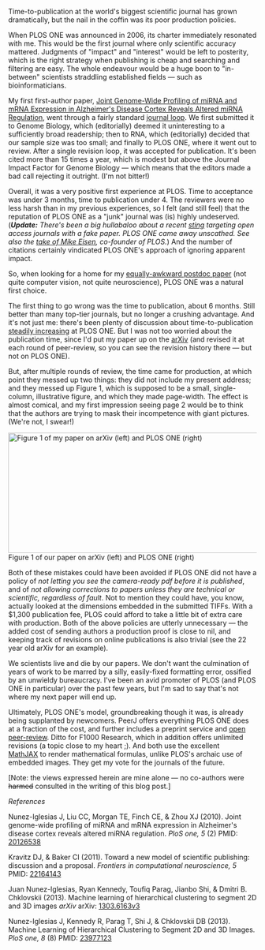 <!--
.. title: Why PLOS ONE is no longer my default journal
.. slug: why-plos-one-is-no-longer-my-default-journal
.. date: 2013-10-04 05:13:24
.. tags: open access,plos,science publishing,Research Blogging
.. category: 
.. link: 
.. description: 
.. type: text
.. has_math: no
.. status: published
.. wp-status: publish
-->

<html><body><p>Time-to-publication at the world's biggest scientific journal has grown dramatically, but the nail in the coffin was its poor production policies.

When PLOS ONE was announced in 2006, its charter immediately resonated with me. This would be the first journal where only scientific accuracy mattered. Judgments of "impact" and "interest" would be left to posterity, which is the right strategy when publishing is cheap and searching and filtering are easy. The whole endeavour would be a huge boon to "in-between" scientists straddling established fields — such as bioinformaticians.

My first first-author paper, <a href="http://www.plosone.org/article/info%3Adoi%2F10.1371%2Fjournal.pone.0008898">Joint Genome-Wide Profiling of miRNA and mRNA Expression in Alzheimer's Disease Cortex Reveals Altered miRNA Regulation</a>, went through a fairly standard <a href="http://www.frontiersin.org/computational_neuroscience/10.3389/fncom.2011.00055/full">journal loop</a>. We first submitted it to Genome Biology, which (editorially) deemed it uninteresting to a sufficiently broad readership; then to RNA, which (editorially) decided that our sample size was too small; and finally to PLOS ONE, where it went out to review. After a single revision loop, it was accepted for publication. It's been cited more than 15 times a year, which is modest but above the Journal Impact Factor for Genome Biology — which means that the editors made a bad call rejecting it outright. (I'm not bitter!)

<!-- TEASER_END -->

Overall, it was a very positive first experience at PLOS. Time to acceptance was under 3 months, time to publication under 4. The reviewers were no less harsh than in my previous experiences, so I felt (and still feel) that the reputation of PLOS ONE as a "junk" journal was (is) highly undeserved. (<em><strong>Update:</strong> There's been a big hullabaloo about a recent <a href="http://www.sciencemag.org/content/342/6154/60.full">sting</a> targeting open access journals with a fake paper. PLOS ONE came away unscathed. See also the <a href="http://www.michaeleisen.org/blog/?p=1439">take of Mike Eisen</a>, co-founder of PLOS.</em>) And the number of citations certainly vindicated PLOS ONE's approach of ignoring apparent impact.

So, when looking for a home for my <a href="http://www.plosone.org/article/info%3Adoi%2F10.1371%2Fjournal.pone.0071715">equally-awkward postdoc paper</a> (not quite computer vision, not quite neuroscience), PLOS ONE was a natural first choice.

The first thing to go wrong was the time to publication, about 6 months. Still better than many top-tier journals, but no longer a crushing advantage. And it's not just me: there's been plenty of discussion about time-to-publication <a href="http://nbviewer.ipython.org/urls/gist.github.com/waltherg/6211587/raw/88dc1877ff9328898f09dc6a8f59973a9f32691f/plos_one.json">steadily increasing</a> at PLOS ONE. But I was not too worried about the publication time, since I'd put my paper up on the <a href="http://arxiv.org/abs/1303.6163">arXiv</a> (and revised it at each round of peer-review, so you can see the revision history there — but not on PLOS ONE).

But, after multiple rounds of review, the time came for production, at which point they messed up two things: they did not include my present address; and they messed up Figure 1, which is supposed to be a small, single-column, illustrative figure, and which they made page-width. The effect is almost comical, and my first impression seeing page 2 would be to think that the authors are trying to mask their incompetence with giant pictures. (We're not, I swear!)

<a href="http://ilovesymposia.files.wordpress.com/2013/10/fig1.png"><img class="size-full wp-image-250" alt="Figure 1 of my paper on arXiv (left) and PLOS ONE (right)" src="http://ilovesymposia.files.wordpress.com/2013/10/fig1.png" width="604" height="244"></a> Figure 1 of our paper on arXiv (left) and PLOS ONE (right)

Both of these mistakes could have been avoided if PLOS ONE did not have a policy of <em>not letting you see the camera-ready pdf before it is published</em>, and of <em>not allowing corrections to papers unless they are technical or scientific, regardless of fault</em>. Not to mention they could have, you know, actually looked at the dimensions embedded in the submitted TIFFs. With a $1,300 publication fee, PLOS could afford to take a little bit of extra care with production. Both of the above policies are utterly unnecessary — the added cost of sending authors a production proof is close to nil, and keeping track of revisions on online publications is also trivial (see the 22 year old arXiv for an example).

We scientists live and die by our papers. We don't want the culmination of years of work to be marred by a silly, easily-fixed formatting error, ossified by an unwieldy bureaucracy. I've been an avid promoter of PLOS (and PLOS ONE in particular) over the past few years, but I'm sad to say that's not where my next paper will end up.

Ultimately, PLOS ONE's model, groundbreaking though it was, is already being supplanted by newcomers. PeerJ offers everything PLOS ONE does at a fraction of the cost, and further includes a preprint service and <a href="http://svpow.com/2013/02/12/peerj-launches-today-and-were-in-it/">open peer-review</a>. Ditto for F1000 Research, which in addition offers unlimited revisions (a topic close to my heart ;). And both use the excellent <a href="http://www.mathjax.org/">MathJAX</a> to render mathematical formulas, unlike PLOS's archaic use of embedded images. They get my vote for the journals of the future.

[Note: the views expressed herein are mine alone — no co-authors were <del>harmed</del> consulted in the writing of this blog post.]

<em>References</em>

<span class="Z3988" title="ctx_ver=Z39.88-2004&amp;rft_val_fmt=info%3Aofi%2Ffmt%3Akev%3Amtx%3Ajournal&amp;rft.jtitle=PloS+one&amp;rft_id=info%3Apmid%2F20126538&amp;rfr_id=info%3Asid%2Fresearchblogging.org&amp;rft.atitle=Joint+genome-wide+profiling+of+miRNA+and+mRNA+expression+in+Alzheimer%27s+disease+cortex+reveals+altered+miRNA+regulation.&amp;rft.issn=&amp;rft.date=2010&amp;rft.volume=5&amp;rft.issue=2&amp;rft.spage=&amp;rft.epage=&amp;rft.artnum=&amp;rft.au=Nunez-Iglesias+J&amp;rft.au=Liu+CC&amp;rft.au=Morgan+TE&amp;rft.au=Finch+CE&amp;rft.au=Zhou+XJ&amp;rfe_dat=bpr3.included=1;bpr3.tags=Biology%2CNeuroscience%2CGenetics%2C+Computational+Biology%2C+Bioinformatics%2C+Genetics">Nunez-Iglesias J, Liu CC, Morgan TE, Finch CE, &amp; Zhou XJ (2010). Joint genome-wide profiling of miRNA and mRNA expression in Alzheimer's disease cortex reveals altered miRNA regulation. <span style="font-style:italic;">PloS one, 5</span> (2) PMID: <a rev="review" href="http://www.ncbi.nlm.nih.gov/pubmed/20126538">20126538</a></span>

<span class="Z3988" title="ctx_ver=Z39.88-2004&amp;rft_val_fmt=info%3Aofi%2Ffmt%3Akev%3Amtx%3Ajournal&amp;rft.jtitle=Frontiers+in+computational+neuroscience&amp;rft_id=info%3Apmid%2F22164143&amp;rfr_id=info%3Asid%2Fresearchblogging.org&amp;rft.atitle=Toward+a+new+model+of+scientific+publishing%3A+discussion+and+a+proposal.&amp;rft.issn=&amp;rft.date=2011&amp;rft.volume=5&amp;rft.issue=&amp;rft.spage=55&amp;rft.epage=&amp;rft.artnum=&amp;rft.au=Kravitz+DJ&amp;rft.au=Baker+CI&amp;rfe_dat=bpr3.included=1;bpr3.tags=Biology%2CResearch+%2F+Scholarship%2CNeuroscience%2CComputational+Neuroscience%2C+Publishing">Kravitz DJ, &amp; Baker CI (2011). Toward a new model of scientific publishing: discussion and a proposal. <span style="font-style:italic;">Frontiers in computational neuroscience, 5</span> PMID: <a rev="review" href="http://www.ncbi.nlm.nih.gov/pubmed/22164143">22164143</a></span>

<span class="Z3988" title="ctx_ver=Z39.88-2004&amp;rft_val_fmt=info%3Aofi%2Ffmt%3Akev%3Amtx%3Ajournal&amp;rft.jtitle=arXiv&amp;rft_id=info%3Aarxiv%2F1303.6163v3&amp;rfr_id=info%3Asid%2Fresearchblogging.org&amp;rft.atitle=Machine+learning+of+hierarchical+clustering+to+segment+2D+and+3D+images&amp;rft.issn=&amp;rft.date=2013&amp;rft.volume=&amp;rft.issue=&amp;rft.spage=&amp;rft.epage=&amp;rft.artnum=&amp;rft.au=Juan+Nunez-Iglesias&amp;rft.au=Ryan+Kennedy&amp;rft.au=Toufiq+Parag&amp;rft.au=Jianbo+Shi&amp;rft.au=Dmitri+B.+Chklovskii&amp;rfe_dat=bpr3.included=1;bpr3.tags=Biology%2CComputer+Science+%2F+Engineering%2CNeuroscience%2CGenetics%2C+Computational+Biology%2C+Algorithms">Juan Nunez-Iglesias, Ryan Kennedy, Toufiq Parag, Jianbo Shi, &amp; Dmitri B. Chklovskii (2013). Machine learning of hierarchical clustering to segment 2D and 3D images <span style="font-style:italic;">arXiv</span> arXiv: <a rev="review" href="http://arxiv.org/abs/1303.6163v3">1303.6163v3</a></span>

<span class="Z3988" title="ctx_ver=Z39.88-2004&amp;rft_val_fmt=info%3Aofi%2Ffmt%3Akev%3Amtx%3Ajournal&amp;rft.jtitle=PloS+one&amp;rft_id=info%3Apmid%2F23977123&amp;rfr_id=info%3Asid%2Fresearchblogging.org&amp;rft.atitle=Machine+Learning+of+Hierarchical+Clustering+to+Segment+2D+and+3D+Images.&amp;rft.issn=&amp;rft.date=2013&amp;rft.volume=8&amp;rft.issue=8&amp;rft.spage=&amp;rft.epage=&amp;rft.artnum=&amp;rft.au=Nunez-Iglesias+J&amp;rft.au=Kennedy+R&amp;rft.au=Parag+T&amp;rft.au=Shi+J&amp;rft.au=Chklovskii+DB&amp;rfe_dat=bpr3.included=1;bpr3.tags=Biology%2CComputer+Science+%2F+Engineering%2CNeuroscience%2CComputational+Biology%2C+Algorithms%2C+Artificial+Intelligence">Nunez-Iglesias J, Kennedy R, Parag T, Shi J, &amp; Chklovskii DB (2013). Machine Learning of Hierarchical Clustering to Segment 2D and 3D Images. <span style="font-style:italic;">PloS one, 8</span> (8) PMID: <a rev="review" href="http://www.ncbi.nlm.nih.gov/pubmed/23977123">23977123</a></span></p></body></html>
